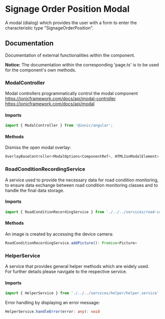 # Signage Order Position Modal
A modal (dialog) which provides the user with a form to enter the characteristic type "SignageOrderPosition".

## Documentation
Documentation of external functionalities within the component.

**Notice:** The documentation within the corresponding 'page.ts' is to be used for the component's own methods.

### ModalController
Modal controllers programmatically control the modal component<br />
https://ionicframework.com/docs/api/modal-controller<br />
https://ionicframework.com/docs/api/modal

#### Imports
```typescript
import { ModalController } from '@ionic/angular';
```

#### Methods
Dismiss the open modal overlay:
```typescript
OverlayBaseController<ModalOptions<ComponentRef>, HTMLIonModalElement>.dismiss(data?: any, role?: string, id?: string): Promise<boolean>
```

### RoadConditionRecordingService
A service used to provide the necessary data for road condition monitoring, to ensure data exchange between road condition monitoring classes and to handle the final data storage.

#### Imports
```typescript
import { RoadConditionRecordingService } from './../../services/road-condition-recording/road-condition-recording.service';
```

#### Methods
An image is created by accessing the device camera:
```typescript
RoadConditionRecordingService.addPicture(): Promise<Picture>
```

### HelperService
A service that provides general helper methods which are widely used.<br />
For further details please navigate to the respective service.

#### Imports
```typescript
import { HelperService } from './../../services/helper/helper.service';
```

Error handling by displaying an error message:
```typescript
HelperService.handleError(error: any): void
```
